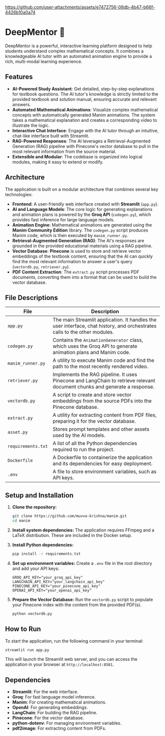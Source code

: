 https://github.com/user-attachments/assets/e7472756-08db-4b47-b66f-4426b10a0a74
# DeepMentor 🧠

DeepMentor is a powerful, interactive learning platform designed to help students understand complex mathematical concepts. It combines a knowledgeable AI tutor with an automated animation engine to provide a rich, multi-modal learning experience.





## Features

  - **AI-Powered Study Assistant**: Get detailed, step-by-step explanations for textbook questions. The AI tutor's knowledge is strictly limited to the provided textbook and solution manual, ensuring accurate and relevant answers.
  - **Automated Mathematical Animations**: Visualize complex mathematical concepts with automatically generated Manim animations. The system takes a mathematical explanation and creates a corresponding video to illustrate the logic.
  - **Interactive Chat Interface**: Engage with the AI tutor through an intuitive, chat-like interface built with Streamlit.
  - **RAG-Powered Responses**: The AI leverages a Retrieval-Augmented Generation (RAG) pipeline with Pinecone's vector database to pull in the most relevant information from the source material.
  - **Extensible and Modular**: The codebase is organized into logical modules, making it easy to extend or modify.

## Architecture

The application is built on a modular architecture that combines several key technologies:

  - **Frontend**: A user-friendly web interface created with **Streamlit** (`app.py`).
  - **AI and Language Models**: The core logic for generating explanations and animation plans is powered by the **Groq API** (`codegen.py`), which provides fast inference for large language models.
  - **Animation Engine**: Mathematical animations are generated using the **Manim Community Edition** library. The `codegen.py` script produces Manim code, which is then executed by `manim_runner.py`.
  - **Retrieval-Augmented Generation (RAG)**: The AI's responses are grounded in the provided educational materials using a RAG pipeline.
  - **Vector Database**: **Pinecone** is used to store and retrieve vector embeddings of the textbook content, ensuring that the AI can quickly find the most relevant information to answer a user's query (`vectordb.py`, `retriever.py`).
  - **PDF Content Extraction**: The `extract.py` script processes PDF documents, converting them into a format that can be used to build the vector database.

## File Descriptions

| File | Description |
|---|---|
| `app.py` | The main Streamlit application. It handles the user interface, chat history, and orchestrates calls to the other modules. |
| `codegen.py` | Contains the `AnimationGenerator` class, which uses the Groq API to generate animation plans and Manim code. |
| `manim_runner.py` | A utility to execute Manim code and find the path to the most recently rendered video. |
| `retriever.py` | Implements the RAG pipeline. It uses Pinecone and LangChain to retrieve relevant document chunks and generate a response. |
| `vectordb.py`| A script to create and store vector embeddings from the source PDFs into the Pinecone database. |
| `extract.py`| A utility for extracting content from PDF files, preparing it for the vector database. |
| `asset.py` | Stores prompt templates and other assets used by the AI models. |
| `requirements.txt` | A list of all the Python dependencies required to run the project. |
| `Dockerfile` | A Dockerfile to containerize the application and its dependencies for easy deployment. |
| `.env` | A file to store environment variables, such as API keys. |

## Setup and Installation

1.  **Clone the repository:**

    ```bash
    git clone https://github.com/muvva-krishna/manim.git
    cd manim
    ```

2.  **Install system dependencies:**
    The application requires FFmpeg and a LaTeX distribution. These are included in the Docker setup.

3.  **Install Python dependencies:**

    ```bash
    pip install -r requirements.txt
    ```

4.  **Set up environment variables:**
    Create a `.env` file in the root directory and add your API keys:

    ```
    GROQ_API_KEY="your_groq_api_key"
    LANGCHAIN_API_KEY="your_langchain_api_key"
    PINECONE_API_KEY="your_pinecone_api_key"
    OPENAI_API_KEY="your_openai_api_key"
    ```

5.  **Prepare the Vector Database:**
    Run the `vectordb.py` script to populate your Pinecone index with the content from the provided PDF(s).

    ```bash
    python vectordb.py
    ```

## How to Run

To start the application, run the following command in your terminal:

```bash
streamlit run app.py
```

This will launch the Streamlit web server, and you can access the application in your browser at `http://localhost:8501`.

## Dependencies

  - **Streamlit**: For the web interface.
  - **Groq**: For fast language model inference.
  - **Manim**: For creating mathematical animations.
  - **OpenAI**: For generating embeddings.
  - **LangChain**: For building the RAG pipeline.
  - **Pinecone**: For the vector database.
  - **python-dotenv**: For managing environment variables.
  - **pdf2image**: For extracting content from PDFs.
